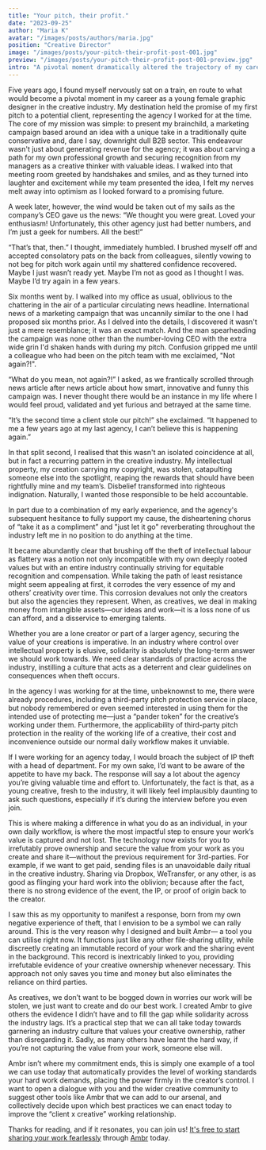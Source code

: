 ```yaml
---
title: "Your pitch, their profit."
date: "2023-09-25"
author: "Maria K"
avatar: "/images/posts/authors/maria.jpg"
position: "Creative Director"
image: "/images/posts/your-pitch-their-profit-post-001.jpg"
preview: "/images/posts/your-pitch-their-profit-post-001-preview.jpg"
intro: "A pivotal moment dramatically altered the trajectory of my career by unexpectedly revealing a serious issue pervasive within the creative industry. The experience was the spark that propelled me to craft a solution."
---
```


Five years ago, I found myself nervously sat on a train, en route to what would become a pivotal moment in my career as a young female graphic designer in the creative industry. My destination held the promise of my first pitch to a potential client, representing the agency I worked for at the time. The core of my mission was simple: to present my brainchild, a marketing campaign based around an idea with a unique take in a traditionally quite conservative and, dare I say, downright dull B2B sector. This endeavour wasn't just about generating revenue for the agency; it was about carving a path for my own professional growth and securing recognition from my managers as a creative thinker with valuable ideas. I walked into that meeting room greeted by handshakes and smiles, and as they turned into laughter and excitement while my team presented the idea, I felt my nerves melt away into optimism as I looked forward to a promising future.

A week later, however, the wind would be taken out of my sails as the company’s CEO gave us the news: “We thought you were great. Loved your enthusiasm! Unfortunately, this other agency just had better numbers, and I’m just a geek for numbers. All the best!”

“That’s that, then.” I thought, immediately humbled. I brushed myself off and accepted consolatory pats on the back from colleagues, silently vowing to not beg for pitch work again until my shattered confidence recovered. Maybe I just wasn’t ready yet. Maybe I’m not as good as I thought I was. Maybe I’d try again in a few years.

Six months went by. I walked into my office as usual, oblivious to the chattering in the air of a particular circulating news headline. International news of a marketing campaign that was uncannily similar to the one I had proposed six months prior. As I delved into the details, I discovered it wasn't just a mere resemblance; it was an exact match. And the man spearheading the campaign was none other than the number-loving CEO with the extra wide grin I'd shaken hands with during my pitch. Confusion gripped me until a colleague who had been on the pitch team with me exclaimed, "Not again?!".

“What do you mean, not again?!” I asked, as we frantically scrolled through news article after news article about how smart, innovative and funny this campaign was. I never thought there would be an instance in my life where I would feel proud, validated and yet furious and betrayed at the same time.

“It’s the second time a client stole our pitch!” she exclaimed. “It happened to me a few years ago at my last agency, I can’t believe this is happening again.”

In that split second, I realised that this wasn't an isolated coincidence at all, but in fact a recurring pattern in the creative industry. My intellectual property, my creation carrying my copyright, was stolen, catapulting someone else into the spotlight, reaping the rewards that should have been rightfully mine and my team’s. Disbelief transformed into righteous indignation. Naturally, I wanted those responsible to be held accountable.

In part due to a combination of my early experience, and the agency's subsequent hesitance to fully support my cause, the disheartening chorus of “take it as a compliment” and "just let it go" reverberating throughout the industry left me in no position to do anything at the time.

It became abundantly clear that brushing off the theft of intellectual labour as flattery was a notion not only incompatible with my own deeply rooted values but with an entire industry continually striving for equitable recognition and compensation. While taking the path of least resistance might seem appealing at first, it corrodes the very essence of my and others’ creativity over time. This corrosion devalues not only the creators but also the agencies they represent. When, as creatives, we deal in making money from intangible assets—our ideas and work—it is a loss none of us can afford, and a disservice to emerging talents.

Whether you are a lone creator or part of a larger agency, securing the value of your creations is imperative. In an industry where control over intellectual property is elusive, solidarity is absolutely the long-term answer we should work towards. We need clear standards of practice across the industry, instilling a culture that acts as a deterrent and clear guidelines on consequences when theft occurs.

In the agency I was working for at the time, unbeknownst to me, there were already procedures, including a third-party pitch protection service in place, but nobody remembered or even seemed interested in using them for the intended use of protecting me—just a “pander token” for the creative’s working under them. Furthermore, the applicability of third-party pitch protection in the reality of the working life of a creative, their cost and inconvenience outside our normal daily workflow makes it unviable.

If I were working for an agency today, I would broach the subject of IP theft with a head of department. For my own sake, I’d want to be aware of the appetite to have my back. The response will say a lot about the agency you’re giving valuable time and effort to. Unfortunately, the fact is that, as a young creative, fresh to the industry, it will likely feel implausibly daunting to ask such questions, especially if it’s during the interview before you even join.

This is where making a difference in what you do as an individual, in your own daily workflow, is where the most impactful step to ensure your work’s value is captured and not lost. The technology now exists for you to irrefutably prove ownership and secure the value from your work as you create and share it—without the previous requirement for 3rd-parties. For example, if we want to get paid, sending files is an unavoidable daily ritual in the creative industry. Sharing via Dropbox, WeTransfer, or any other, is as good as flinging your hard work into the oblivion; because after the fact, there is no strong evidence of the event, the IP, or proof of origin back to the creator.

I saw this as my opportunity to manifest a response, born from my own negative experience of theft, that I envision to be a symbol we can rally around. This is the very reason why I designed and built Ambr— a tool you can utilise right now. It functions just like any other file-sharing utility, while discreetly creating an immutable record of your work and the sharing event in the background. This record is inextricably linked to you, providing irrefutable evidence of your creative ownership whenever necessary. This approach not only saves you time and money but also eliminates the reliance on third parties.

As creatives, we don’t want to be bogged down in worries our work will be stolen, we just want to create and do our best work. I created Ambr to give others the evidence I didn’t have and to fill the gap while solidarity across the industry lags. It’s a practical step that we can all take today towards garnering an industry culture that values your creative ownership, rather than disregarding it. Sadly, as many others have learnt the hard way, if you’re not capturing the value from your work, someone else will.

Ambr isn’t where my commitment ends, this is simply one example of a tool we can use today that automatically provides the level of working standards your hard work demands, placing the power firmly in the creator’s control. I want to open a dialogue with you and the wider creative community to suggest other tools like Ambr that we can add to our arsenal, and collectively decide upon which best practices we can enact today to improve the “client x creative” working relationship.

Thanks for reading, and if it resonates, you can join us! [It's free to start sharing your work fearlessly](https://ambr.link/) through [Ambr](https://ambr.link/) today.
